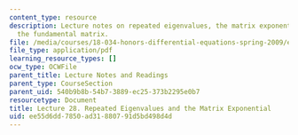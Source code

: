 ```yaml
---
content_type: resource
description: Lecture notes on repeated eigenvalues, the matrix exponential, and finding
  the fundamental matrix.
file: /media/courses/18-034-honors-differential-equations-spring-2009/ee55d6dd7850ad31880791d5bd498d4d_MIT18_034s09_lec28.pdf
file_type: application/pdf
learning_resource_types: []
ocw_type: OCWFile
parent_title: Lecture Notes and Readings
parent_type: CourseSection
parent_uid: 540b9b8b-54b7-3889-ec25-373b2295e0b7
resourcetype: Document
title: Lecture 28. Repeated Eigenvalues and the Matrix Exponential
uid: ee55d6dd-7850-ad31-8807-91d5bd498d4d
---
```

